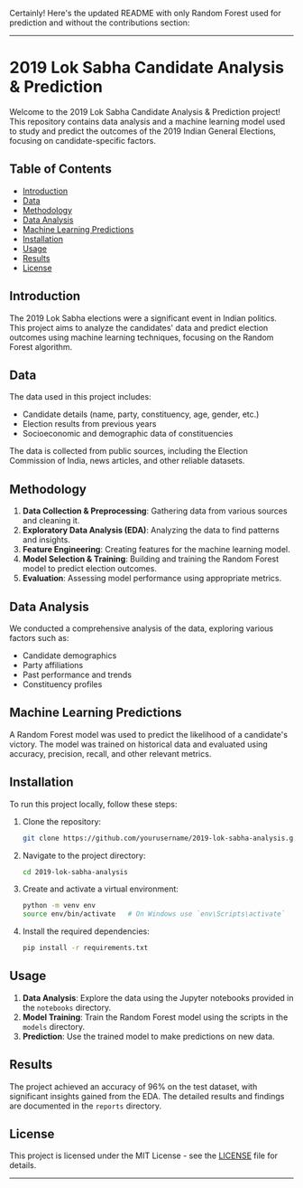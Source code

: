 Certainly! Here's the updated README with only Random Forest used for prediction and without the contributions section:

---

# 2019 Lok Sabha Candidate Analysis & Prediction

Welcome to the 2019 Lok Sabha Candidate Analysis & Prediction project! This repository contains data analysis and a machine learning model used to study and predict the outcomes of the 2019 Indian General Elections, focusing on candidate-specific factors.

## Table of Contents

- [Introduction](#introduction)
- [Data](#data)
- [Methodology](#methodology)
- [Data Analysis](#data-analysis)
- [Machine Learning Predictions](#machine-learning-predictions)
- [Installation](#installation)
- [Usage](#usage)
- [Results](#results)
- [License](#license)

## Introduction

The 2019 Lok Sabha elections were a significant event in Indian politics. This project aims to analyze the candidates' data and predict election outcomes using machine learning techniques, focusing on the Random Forest algorithm.

## Data

The data used in this project includes:

- Candidate details (name, party, constituency, age, gender, etc.)
- Election results from previous years
- Socioeconomic and demographic data of constituencies

The data is collected from public sources, including the Election Commission of India, news articles, and other reliable datasets.

## Methodology

1. **Data Collection & Preprocessing**: Gathering data from various sources and cleaning it.
2. **Exploratory Data Analysis (EDA)**: Analyzing the data to find patterns and insights.
3. **Feature Engineering**: Creating features for the machine learning model.
4. **Model Selection & Training**: Building and training the Random Forest model to predict election outcomes.
5. **Evaluation**: Assessing model performance using appropriate metrics.

## Data Analysis

We conducted a comprehensive analysis of the data, exploring various factors such as:

- Candidate demographics
- Party affiliations
- Past performance and trends
- Constituency profiles

## Machine Learning Predictions

A Random Forest model was used to predict the likelihood of a candidate's victory. The model was trained on historical data and evaluated using accuracy, precision, recall, and other relevant metrics.

## Installation

To run this project locally, follow these steps:

1. Clone the repository:
   ```bash
   git clone https://github.com/yourusername/2019-lok-sabha-analysis.git
   ```
2. Navigate to the project directory:
   ```bash
   cd 2019-lok-sabha-analysis
   ```
3. Create and activate a virtual environment:
   ```bash
   python -m venv env
   source env/bin/activate   # On Windows use `env\Scripts\activate`
   ```
4. Install the required dependencies:
   ```bash
   pip install -r requirements.txt
   ```

## Usage

1. **Data Analysis**: Explore the data using the Jupyter notebooks provided in the `notebooks` directory.
2. **Model Training**: Train the Random Forest model using the scripts in the `models` directory.
3. **Prediction**: Use the trained model to make predictions on new data.

## Results

The project achieved an accuracy of 96% on the test dataset, with significant insights gained from the EDA. The detailed results and findings are documented in the `reports` directory.

## License

This project is licensed under the MIT License - see the [LICENSE](LICENSE) file for details.

---
